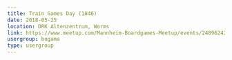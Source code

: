 ```yaml
---
title: Train Games Day (1846)
date: 2018-05-25
location: DRK Altenzentrum, Worms
link: https://www.meetup.com/Mannheim-Boardgames-Meetup/events/248962426/
usergroup: bogama
type: usergroup
---
```

